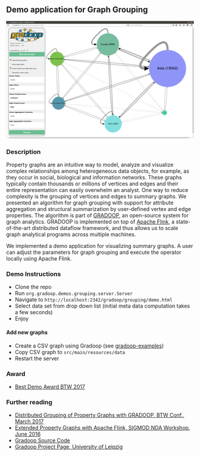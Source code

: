 ## Demo application for Graph Grouping


![screenshot](demo.png)

### Description

Property graphs are an intuitive way to model, analyze and visualize complex relationships
among heterogeneous data objects, for example, as they occur in social, biological and information
networks. These graphs typically contain thousands or millions of vertices and edges and their entire
representation can easily overwhelm an analyst. One way to reduce complexity is the grouping of
vertices and edges to summary graphs. We presented an algorithm for graph grouping
with support for attribute aggregation and structural summarization by user-defined vertex and edge
properties. The algorithm is part of [GRADOOP](http://www.gradoop.com), an open-source system for graph analytics.
GRADOOP is implemented on top of [Apache Flink](http://flink.apache.org), a state-of-the-art distributed dataflow framework, and thus
allows us to scale graph analytical programs across multiple machines.

We implemented a demo application for visualizing summary graphs. A user can adjust the parameters for
graph grouping and execute the operator locally using Apache Flink.

### Demo Instructions

* Clone the repo
* Run `org.gradoop.demos.grouping.server.Server`
* Navigate to `http://localhost:2342/gradoop/grouping/demo.html`
* Select data set from drop down list (initial meta data computation takes a few seconds)
* Enjoy

#### Add new graphs

* Create a CSV graph using Gradoop (see [gradoop-examples](https://github.com/dbs-leipzig/gradoop/tree/master/gradoop-examples/src/main/java/org/gradoop/examples/io))
* Copy CSV graph to `src/main/resources/data`
* Restart the server

### Award

* [Best Demo Award BTW 2017](http://btw2017.informatik.uni-stuttgart.de/?pageId=Awards&language=de)

### Further reading

* [Distributed Grouping of Property Graphs with GRADOOP, BTW Conf., March 2017](http://dbs.uni-leipzig.de/file/BTW17_Grouping_Research.pdf)
* [Extended Property Graphs with Apache Flink, SIGMOD NDA Workshop, June 2016](http://dbs.uni-leipzig.de/file/EPGM.pdf)
* [Gradoop Source Code](http://www.gradoop.com)
* [Gradoop Project Page, University of Leipzig](http://dbs.uni-leipzig.de/research/projects/gradoop)


